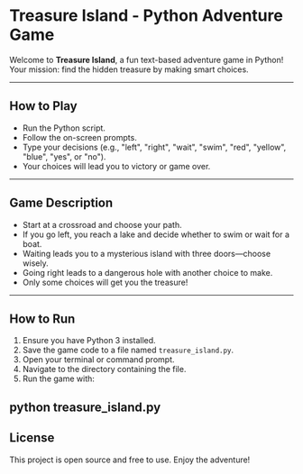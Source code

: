 # Treasure Island - Python Adventure Game

Welcome to **Treasure Island**, a fun text-based adventure game in Python!  
Your mission: find the hidden treasure by making smart choices.

---

## How to Play

- Run the Python script.
- Follow the on-screen prompts.
- Type your decisions (e.g., "left", "right", "wait", "swim", "red", "yellow", "blue", "yes", or "no").
- Your choices will lead you to victory or game over.

---

## Game Description

- Start at a crossroad and choose your path.
- If you go left, you reach a lake and decide whether to swim or wait for a boat.
- Waiting leads you to a mysterious island with three doors—choose wisely.
- Going right leads to a dangerous hole with another choice to make.
- Only some choices will get you the treasure!

---

## How to Run

1. Ensure you have Python 3 installed.
2. Save the game code to a file named `treasure_island.py`.
3. Open your terminal or command prompt.
4. Navigate to the directory containing the file.
5. Run the game with:

python treasure_island.py
---

## License

This project is open source and free to use. Enjoy the adventure!

